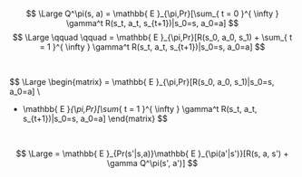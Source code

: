 <br>

$$
\Large
Q^\pi(s, a) = \mathbb{ E }_{\pi,Pr}[\sum_{ t = 0 }^{ \infty } \gamma^t R(s_t, a_t, s_{t+1})|s_0=s, a_0=a]
$$
$$
\Large
\qquad \qquad = \mathbb{ E }_{\pi,Pr}[R(s_0, a_0, s_1) + \sum_{ t = 1 }^{ \infty } \gamma^t R(s_t, a_t, s_{t+1})|s_0=s, a_0=a]
$$

<br>

$$
\Large
\begin{matrix}
 = \mathbb{ E }_{\pi,Pr}[R(s_0, a_0, s_1)|s_0=s, a_0=a] \\
 + \mathbb{ E }_{\pi,Pr}[\sum_{ t = 1 }^{ \infty } \gamma^t R(s_t, a_t, s_{t+1})|s_0=s, a_0=a]
\end{matrix}
$$

<br>

$$
\Large
= \mathbb{ E }_{Pr(s'|s,a)}\mathbb{ E }_{\pi(a'|s')}[R(s, a, s') + \gamma Q^\pi(s', a')]
$$
